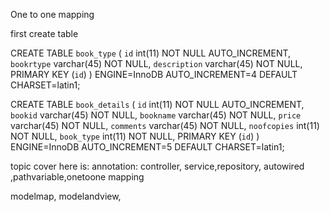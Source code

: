 One to one mapping


first create table 


CREATE TABLE `book_type` (
  `id` int(11) NOT NULL AUTO_INCREMENT,
  `bookrtype` varchar(45) NOT NULL,
  `description` varchar(45) NOT NULL,
  PRIMARY KEY (`id`)
) ENGINE=InnoDB AUTO_INCREMENT=4 DEFAULT CHARSET=latin1;



CREATE TABLE `book_details` (
  `id` int(11) NOT NULL AUTO_INCREMENT,
  `bookid` varchar(45) NOT NULL,
  `bookname` varchar(45) NOT NULL,
  `price` varchar(45) NOT NULL,
  `comments` varchar(45) NOT NULL,
  `noofcopies` int(11) NOT NULL,
  `book_type` int(11) NOT NULL,
  PRIMARY KEY (`id`)
) ENGINE=InnoDB AUTO_INCREMENT=5 DEFAULT CHARSET=latin1;


topic cover here is:
annotation:  controller, service,repository, autowired ,pathvariable,onetoone mapping

modelmap, modelandview, 


